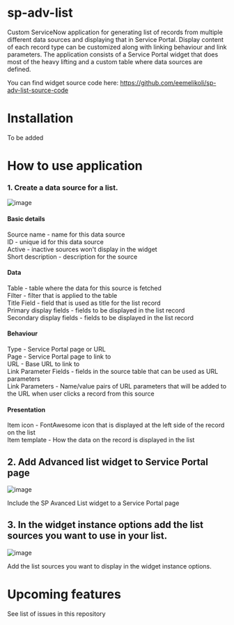 # sp-adv-list
Custom ServiceNow application for generating list of records from multiple different data sources and displaying that in Service Portal. Display content of each record type can be customized along with linking behaviour and link parameters. The application consists of a Service Portal widget that does most of the heavy lifting and a custom table where data sources are defined.  

You can find widget source code here: https://github.com/eemelikoli/sp-adv-list-source-code

# Installation
To be added

# How to use application

### 1. Create a data source for a list.
![image](https://user-images.githubusercontent.com/34348034/93457590-dac99800-f8e7-11ea-889f-657bad25bf0a.png)

#### Basic details
Source name - name for this data source  
ID - unique id for this data source  
Active - inactive sources won't display in the widget  
Short description - description for the source  

#### Data
Table - table where the data for this source is fetched  
Filter - filter that is applied to the table  
Title Field - field that is used as title for the list record  
Primary display fields - fields to be displayed in the list record  
Secondary display fields - fields to be displayed in the list record  

#### Behaviour
Type - Service Portal page or URL  
Page - Service Portal page to link to  
URL - Base URL to link to  
Link Parameter Fields - fields in the source table that can be used as URL parameters  
Link Parameters - Name/value pairs of URL parameters that will be added to the URL when user clicks a record from this source  

#### Presentation
Item icon - FontAwesome icon that is displayed at the left side of the record on the list  
Item template - How the data on the record is displayed in the list      
    
## 2. Add Advanced list widget to Service Portal page
![image](https://user-images.githubusercontent.com/34348034/93462700-65fa5c00-f8ef-11ea-8761-f69689fdac86.png)

Include the SP Avanced List widget to a Service Portal page  

## 3. In the widget instance options add the list sources you want to use in your list.  
![image](https://user-images.githubusercontent.com/34348034/93463277-3566f200-f8f0-11ea-8b19-e829788b2cbc.png)

Add the list sources you want to display in the widget instance options.

# Upcoming features
See list of issues in this repository
